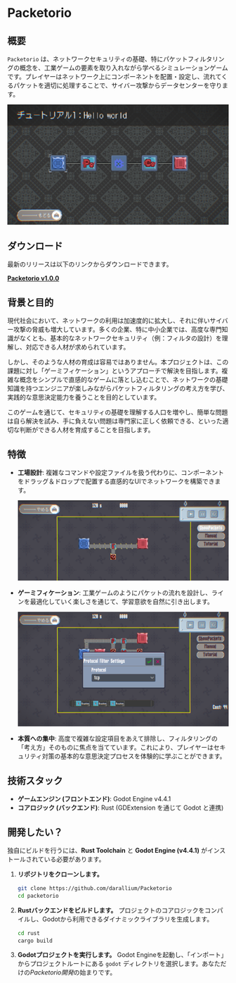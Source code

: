 # Packetorio

## 概要

`Packetorio` は、ネットワークセキュリティの基礎、特にパケットフィルタリングの概念を、工業ゲームの要素を取り入れながら学べるシミュレーションゲームです。プレイヤーはネットワーク上にコンポーネントを配置・設定し、流れてくるパケットを適切に処理することで、サイバー攻撃からデータセンターを守ります。

![ゲームプレイのスクリーンショット](./images/gameplay_overview.png)


## ダウンロード

最新のリリースは以下のリンクからダウンロードできます。

[**Packetorio v1.0.0**](https://github.com/darallium/Packetorio/releases/tag/v1.0.0)

## 背景と目的

現代社会において、ネットワークの利用は加速度的に拡大し、それに伴いサイバー攻撃の脅威も増大しています。多くの企業、特に中小企業では、高度な専門知識がなくとも、基本的なネットワークセキュリティ（例：フィルタの設計）を理解し、対応できる人材が求められています。

しかし、そのような人材の育成は容易ではありません。本プロジェクトは、この課題に対し「ゲーミフィケーション」というアプローチで解決を目指します。複雑な概念をシンプルで直感的なゲームに落とし込むことで、ネットワークの基礎知識を持つエンジニアが楽しみながらパケットフィルタリングの考え方を学び、実践的な意思決定能力を養うことを目的としています。

このゲームを通じて、セキュリティの基礎を理解する人口を増やし、簡単な問題は自ら解決を試み、手に負えない問題は専門家に正しく依頼できる、といった適切な判断ができる人材を育成することを目指します。

## 特徴

*   **工場設計**: 複雑なコマンドや設定ファイルを扱う代わりに、コンポーネントをドラッグ＆ドロップで配置する直感的なUIでネットワークを構築できます。

    ![直感的なUI](./images/intuitive_ui.png)

*   **ゲーミフィケーション**: 工業ゲームのようにパケットの流れを設計し、ラインを最適化していく楽しさを通じて、学習意欲を自然に引き出します。

    ![パケットの流れ](./images/packet_flow.png)

*   **本質への集中**: 高度で複雑な設定項目をあえて排除し、フィルタリングの「考え方」そのものに焦点を当てています。これにより、プレイヤーはセキュリティ対策の基本的な意思決定プロセスを体験的に学ぶことができます。

## 技術スタック

*   **ゲームエンジン (フロントエンド)**: Godot Engine v4.4.1
*   **コアロジック (バックエンド)**: Rust (GDExtension を通じて Godot と連携)

## 開発したい？

独自にビルドを行うには、**Rust Toolchain** と **Godot Engine (v4.4.1)** がインストールされている必要があります。

1.  **リポジトリをクローンします。**
    ```bash
    git clone https://github.com/darallium/Packetorio
    cd packetorio
    ```

2.  **Rustバックエンドをビルドします。**
    プロジェクトのコアロジックをコンパイルし、Godotから利用できるダイナミックライブラリを生成します。
    ```bash
    cd rust
    cargo build
    ```

3.  **Godotプロジェクトを実行します。**
    Godot Engineを起動し、「インポート」からプロジェクトルートにある `godot` ディレクトリを選択します。あなただけの*Packetorio開発*の始まりです。
